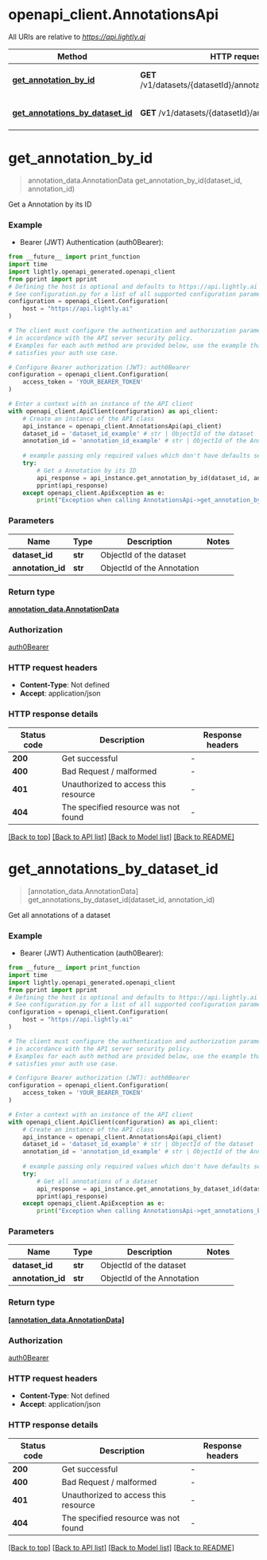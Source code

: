 # openapi_client.AnnotationsApi

All URIs are relative to *https://api.lightly.ai*

Method | HTTP request | Description
------------- | ------------- | -------------
[**get_annotation_by_id**](AnnotationsApi.md#get_annotation_by_id) | **GET** /v1/datasets/{datasetId}/annotations/{annotationId} | Get a Annotation by its ID
[**get_annotations_by_dataset_id**](AnnotationsApi.md#get_annotations_by_dataset_id) | **GET** /v1/datasets/{datasetId}/annotations | Get all annotations of a dataset


# **get_annotation_by_id**
> annotation_data.AnnotationData get_annotation_by_id(dataset_id, annotation_id)

Get a Annotation by its ID

### Example

* Bearer (JWT) Authentication (auth0Bearer):
```python
from __future__ import print_function
import time
import lightly.openapi_generated.openapi_client
from pprint import pprint
# Defining the host is optional and defaults to https://api.lightly.ai
# See configuration.py for a list of all supported configuration parameters.
configuration = openapi_client.Configuration(
    host = "https://api.lightly.ai"
)

# The client must configure the authentication and authorization parameters
# in accordance with the API server security policy.
# Examples for each auth method are provided below, use the example that
# satisfies your auth use case.

# Configure Bearer authorization (JWT): auth0Bearer
configuration = openapi_client.Configuration(
    access_token = 'YOUR_BEARER_TOKEN'
)

# Enter a context with an instance of the API client
with openapi_client.ApiClient(configuration) as api_client:
    # Create an instance of the API class
    api_instance = openapi_client.AnnotationsApi(api_client)
    dataset_id = 'dataset_id_example' # str | ObjectId of the dataset
    annotation_id = 'annotation_id_example' # str | ObjectId of the Annotation
    
    # example passing only required values which don't have defaults set
    try:
        # Get a Annotation by its ID
        api_response = api_instance.get_annotation_by_id(dataset_id, annotation_id)
        pprint(api_response)
    except openapi_client.ApiException as e:
        print("Exception when calling AnnotationsApi->get_annotation_by_id: %s\n" % e)
```

### Parameters

Name | Type | Description  | Notes
------------- | ------------- | ------------- | -------------
 **dataset_id** | **str**| ObjectId of the dataset |
 **annotation_id** | **str**| ObjectId of the Annotation |

### Return type

[**annotation_data.AnnotationData**](AnnotationData.md)

### Authorization

[auth0Bearer](../README.md#auth0Bearer)

### HTTP request headers

 - **Content-Type**: Not defined
 - **Accept**: application/json

### HTTP response details
| Status code | Description | Response headers |
|-------------|-------------|------------------|
**200** | Get successful |  -  |
**400** | Bad Request / malformed |  -  |
**401** | Unauthorized to access this resource |  -  |
**404** | The specified resource was not found |  -  |

[[Back to top]](#) [[Back to API list]](../README.md#documentation-for-api-endpoints) [[Back to Model list]](../README.md#documentation-for-models) [[Back to README]](../README.md)

# **get_annotations_by_dataset_id**
> [annotation_data.AnnotationData] get_annotations_by_dataset_id(dataset_id, annotation_id)

Get all annotations of a dataset

### Example

* Bearer (JWT) Authentication (auth0Bearer):
```python
from __future__ import print_function
import time
import lightly.openapi_generated.openapi_client
from pprint import pprint
# Defining the host is optional and defaults to https://api.lightly.ai
# See configuration.py for a list of all supported configuration parameters.
configuration = openapi_client.Configuration(
    host = "https://api.lightly.ai"
)

# The client must configure the authentication and authorization parameters
# in accordance with the API server security policy.
# Examples for each auth method are provided below, use the example that
# satisfies your auth use case.

# Configure Bearer authorization (JWT): auth0Bearer
configuration = openapi_client.Configuration(
    access_token = 'YOUR_BEARER_TOKEN'
)

# Enter a context with an instance of the API client
with openapi_client.ApiClient(configuration) as api_client:
    # Create an instance of the API class
    api_instance = openapi_client.AnnotationsApi(api_client)
    dataset_id = 'dataset_id_example' # str | ObjectId of the dataset
    annotation_id = 'annotation_id_example' # str | ObjectId of the Annotation
    
    # example passing only required values which don't have defaults set
    try:
        # Get all annotations of a dataset
        api_response = api_instance.get_annotations_by_dataset_id(dataset_id, annotation_id)
        pprint(api_response)
    except openapi_client.ApiException as e:
        print("Exception when calling AnnotationsApi->get_annotations_by_dataset_id: %s\n" % e)
```

### Parameters

Name | Type | Description  | Notes
------------- | ------------- | ------------- | -------------
 **dataset_id** | **str**| ObjectId of the dataset |
 **annotation_id** | **str**| ObjectId of the Annotation |

### Return type

[**[annotation_data.AnnotationData]**](AnnotationData.md)

### Authorization

[auth0Bearer](../README.md#auth0Bearer)

### HTTP request headers

 - **Content-Type**: Not defined
 - **Accept**: application/json

### HTTP response details
| Status code | Description | Response headers |
|-------------|-------------|------------------|
**200** | Get successful |  -  |
**400** | Bad Request / malformed |  -  |
**401** | Unauthorized to access this resource |  -  |
**404** | The specified resource was not found |  -  |

[[Back to top]](#) [[Back to API list]](../README.md#documentation-for-api-endpoints) [[Back to Model list]](../README.md#documentation-for-models) [[Back to README]](../README.md)

